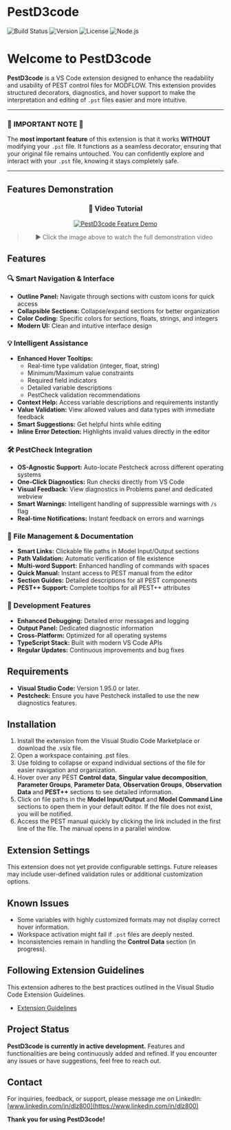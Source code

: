 # PestD3code

![Build Status](https://github.com/danilopezmella/pestd3code/actions/workflows/ci.yml/badge.svg)
![Version](https://img.shields.io/badge/version-0.1.5-blue)
![License](https://img.shields.io/badge/license-MIT-green)
![Node.js](https://img.shields.io/badge/node-%3E%3D18.0.0-brightgreen)

# Welcome to **PestD3code**

**PestD3code** is a VS Code extension designed to enhance the readability and usability of PEST control files for MODFLOW. This extension provides structured decorators, diagnostics, and hover support to make the interpretation and editing of `.pst` files easier and more intuitive.

---

### 🚨 **IMPORTANT NOTE** 🚨

The **most important feature** of this extension is that it works **WITHOUT** modifying your `.pst` file. It functions as a seamless decorator, ensuring that your original file remains untouched. You can confidently explore and interact with your `.pst` file, knowing it stays completely safe.

---

## Features Demonstration

<div align="center">

### 🎥 Video Tutorial

[![PestD3code Feature Demo](https://vumbnail.com/1045433698.jpg)](https://vimeo.com/1045433698)

> ▶️ Click the image above to watch the full demonstration video
</div>

## Features

### 🔍 Smart Navigation & Interface
- **Outline Panel:** Navigate through sections with custom icons for quick access
- **Collapsible Sections:** Collapse/expand sections for better organization
- **Color Coding:** Specific colors for sections, floats, strings, and integers
- **Modern UI:** Clean and intuitive interface design

### 💡 Intelligent Assistance
- **Enhanced Hover Tooltips:** 
  - Real-time type validation (integer, float, string)
  - Minimum/Maximum value constraints
  - Required field indicators
  - Detailed variable descriptions
  - PestCheck validation recommendations
- **Context Help:** Access variable descriptions and requirements instantly
- **Value Validation:** View allowed values and data types with immediate feedback
- **Smart Suggestions:** Get helpful hints while editing
- **Inline Error Detection:** Highlights invalid values directly in the editor

### 🛠️ PestCheck Integration
- **OS-Agnostic Support:** Auto-locate Pestcheck across different operating systems
- **One-Click Diagnostics:** Run checks directly from VS Code
- **Visual Feedback:** View diagnostics in Problems panel and dedicated webview
- **Smart Warnings:** Intelligent handling of suppressible warnings with `/s` flag
- **Real-time Notifications:** Instant feedback on errors and warnings

### 📂 File Management & Documentation
- **Smart Links:** Clickable file paths in Model Input/Output sections
- **Path Validation:** Automatic verification of file existence
- **Multi-word Support:** Enhanced handling of commands with spaces
- **Quick Manual:** Instant access to PEST manual from the editor
- **Section Guides:** Detailed descriptions for all PEST components
- **PEST++ Support:** Complete tooltips for all PEST++ attributes

### 🔧 Development Features
- **Enhanced Debugging:** Detailed error messages and logging
- **Output Panel:** Dedicated diagnostic information
- **Cross-Platform:** Optimized for all operating systems
- **TypeScript Stack:** Built with modern VS Code APIs
- **Regular Updates:** Continuous improvements and bug fixes

## Requirements

- **Visual Studio Code:** Version 1.95.0 or later.
- **Pestcheck:** Ensure you have Pestcheck installed to use the new diagnostics features.

## Installation

1. Install the extension from the Visual Studio Code Marketplace or download the .vsix file.
2. Open a workspace containing .pst files.
3. Use folding to collapse or expand individual sections of the file for easier navigation and organization.
4. Hover over any PEST **Control data**, **Singular value decomposition**, **Parameter Groups**, **Parameter Data**, **Observation Groups**, **Observation Data** and **PEST++** sections to see detailed information.
5. Click on file paths in the **Model Input/Output** and **Model Command Line** sections to open them in your default editor. If the file does not exist, you will be notified.
6. Access the PEST manual quickly by clicking the link included in the first line of the file. The manual opens in a parallel window.

## Extension Settings

This extension does not yet provide configurable settings. Future releases may include user-defined validation rules or additional customization options.

## Known Issues

- Some variables with highly customized formats may not display correct hover information.
- Workspace activation might fail if `.pst` files are deeply nested.
- Inconsistencies remain in handling the **Control Data** section (in progress).

## Following Extension Guidelines

This extension adheres to the best practices outlined in the Visual Studio Code Extension Guidelines.

- [Extension Guidelines](https://code.visualstudio.com/api/ux-guidelines/overview)

## Project Status

**PestD3code is currently in active development.** Features and functionalities are being continuously added and refined. If you encounter any issues or have suggestions, feel free to reach out.

## Contact

For inquiries, feedback, or support, please message me on LinkedIn: [www.linkedin.com/in/dlz800](https://www.linkedin.com/in/dlz800)

**Thank you for using PestD3code!**
